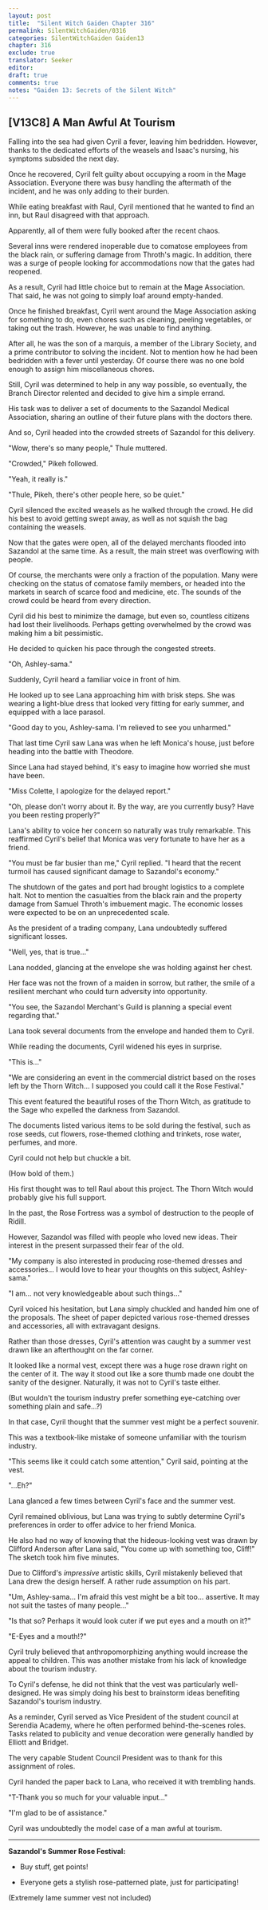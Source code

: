 ```yaml
---
layout: post
title:  "Silent Witch Gaiden Chapter 316"
permalink: SilentWitchGaiden/0316
categories: SilentWitchGaiden Gaiden13
chapter: 316
exclude: true
translator: Seeker
editor: 
draft: true
comments: true
notes: "Gaiden 13: Secrets of the Silent Witch"
---
```

<h2>[V13C8] A Man Awful At Tourism</h2>

Falling into the sea had given Cyril a fever, leaving him bedridden. However, thanks to the dedicated efforts of the weasels and Isaac's nursing, his symptoms subsided the next day.

Once he recovered, Cyril felt guilty about occupying a room in the Mage Association. Everyone there was busy handling the aftermath of the incident, and he was only adding to their burden.

While eating breakfast with Raul, Cyril mentioned that he wanted to find an inn, but Raul disagreed with that approach.

Apparently, all of them were fully booked after the recent chaos.

Several inns were rendered inoperable due to comatose employees from the black rain, or suffering damage from Throth's magic. In addition, there was a surge of people looking for accommodations now that the gates had reopened.

As a result, Cyril had little choice but to remain at the Mage Association. That said, he was not going to simply loaf around empty-handed.

Once he finished breakfast, Cyril went around the Mage Association asking for something to do, even chores such as cleaning, peeling vegetables, or taking out the trash. However, he was unable to find anything.

After all, he was the son of a marquis, a member of the Library Society, and a prime contributor to solving the incident. Not to mention how he had been bedridden with a fever until yesterday. Of course there was no one bold enough to assign him miscellaneous chores.

Still, Cyril was determined to help in any way possible, so eventually, the Branch Director relented and decided to give him a simple errand.

His task was to deliver a set of documents to the Sazandol Medical Association, sharing an outline of their future plans with the doctors there.

And so, Cyril headed into the crowded streets of Sazandol for this delivery.

"Wow, there's so many people," Thule muttered.

"Crowded," Pikeh followed.

"Yeah, it really is."

"Thule, Pikeh, there's other people here, so be quiet."

Cyril silenced the excited weasels as he walked through the crowd. He did his best to avoid getting swept away, as well as not squish the bag containing the weasels.

Now that the gates were open, all of the delayed merchants flooded into Sazandol at the same time. As a result, the main street was overflowing with people.

Of course, the merchants were only a fraction of the population. Many were checking on the status of comatose family members, or headed into the markets in search of scarce food and medicine, etc. The sounds of the crowd could be heard from every direction.

Cyril did his best to minimize the damage, but even so, countless citizens had lost their livelihoods. Perhaps getting overwhelmed by the crowd was making him a bit pessimistic.

He decided to quicken his pace through the congested streets.

"Oh, Ashley-sama."

Suddenly, Cyril heard a familiar voice in front of him.

He looked up to see Lana approaching him with brisk steps. She was wearing a light-blue dress that looked very fitting for early summer, and equipped with a lace parasol.

"Good day to you, Ashley-sama. I'm relieved to see you unharmed."

That last time Cyril saw Lana was when he left Monica's house, just before heading into the battle with Theodore.

Since Lana had stayed behind, it's easy to imagine how worried she must have been.

"Miss Colette, I apologize for the delayed report."

"Oh, please don't worry about it. By the way, are you currently busy? Have you been resting properly?"

Lana's ability to voice her concern so naturally was truly remarkable. This reaffirmed Cyril's belief that Monica was very fortunate to have her as a friend.

"You must be far busier than me," Cyril replied. "I heard that the recent turmoil has caused significant damage to Sazandol's economy."

The shutdown of the gates and port had brought logistics to a complete halt. Not to mention the casualties from the black rain and the property damage from Samuel Throth's imbuement magic. The economic losses were expected to be on an unprecedented scale.

As the president of a trading company, Lana undoubtedly suffered significant losses.

"Well, yes, that is true..."

Lana nodded, glancing at the envelope she was holding against her chest.

Her face was not the frown of a maiden in sorrow, but rather, the smile of a resilient merchant who could turn adversity into opportunity.

"You see, the Sazandol Merchant's Guild is planning a special event regarding that."

Lana took several documents from the envelope and handed them to Cyril.

While reading the documents, Cyril widened his eyes in surprise.

"This is..."

"We are considering an event in the commercial district based on the roses left by the Thorn Witch... I supposed you could call it the Rose Festival."

This event featured the beautiful roses of the Thorn Witch, as gratitude to the Sage who expelled the darkness from Sazandol.

The documents listed various items to be sold during the festival, such as rose seeds, cut flowers, rose-themed clothing and trinkets, rose water, perfumes, and more.

Cyril could not help but chuckle a bit.

(How bold of them.)

His first thought was to tell Raul about this project. The Thorn Witch would probably give his full support.

In the past, the Rose Fortress was a symbol of destruction to the people of Ridill.

However, Sazandol was filled with people who loved new ideas. Their interest in the present surpassed their fear of the old.

"My company is also interested in producing rose-themed dresses and accessories... I would love to hear your thoughts on this subject, Ashley-sama."

"I am... not very knowledgeable about such things..."

Cyril voiced his hesitation, but Lana simply chuckled and handed him one of the proposals. The sheet of paper depicted various rose-themed dresses and accessories, all with extravagant designs.

Rather than those dresses, Cyril's attention was caught by a summer vest drawn like an afterthought on the far corner.

It looked like a normal vest, except there was a huge rose drawn right on the center of it. The way it stood out like a sore thumb made one doubt the sanity of the designer. Naturally, it was not to Cyril's taste either.

(But wouldn't the tourism industry prefer something eye-catching over something plain and safe...?)

In that case, Cyril thought that the summer vest might be a perfect souvenir.

This was a textbook-like mistake of someone unfamiliar with the tourism industry.

"This seems like it could catch some attention," Cyril said, pointing at the vest.

"...Eh?"

Lana glanced a few times between Cyril's face and the summer vest.

Cyril remained oblivious, but Lana was trying to subtly determine Cyril's preferences in order to offer advice to her friend Monica.

He also had no way of knowing that the hideous-looking vest was drawn by Clifford Anderson after Lana said, "You come up with something too, Cliff!" The sketch took him five minutes.

Due to Clifford's *impressive* artistic skills, Cyril mistakenly believed that Lana drew the design herself. A rather rude assumption on his part.

"Um, Ashley-sama... I'm afraid this vest might be a bit too... assertive. It may not suit the tastes of many people..."

"Is that so? Perhaps it would look cuter if we put eyes and a mouth on it?"

"E-Eyes and a mouth!?"

Cyril truly believed that anthropomorphizing anything would increase the appeal to children. This was another mistake from his lack of knowledge about the tourism industry.

To Cyril's defense, he did not think that the vest was particularly well-designed. He was simply doing his best to brainstorm ideas benefiting Sazandol's tourism industry.

As a reminder, Cyril served as Vice President of the student council at Serendia Academy, where he often performed behind-the-scenes roles. Tasks related to publicity and venue decoration were generally handled by Elliott and Bridget.

The very capable Student Council President was to thank for this assignment of roles.

Cyril handed the paper back to Lana, who received it with trembling hands.

"T-Thank you so much for your valuable input..."

"I'm glad to be of assistance."

Cyril was undoubtedly the model case of a man awful at tourism.

---

**Sazandol's Summer Rose Festival:**

- Buy stuff, get points!

- Everyone gets a stylish rose-patterned plate, just for participating!

(Extremely lame summer vest not included)



